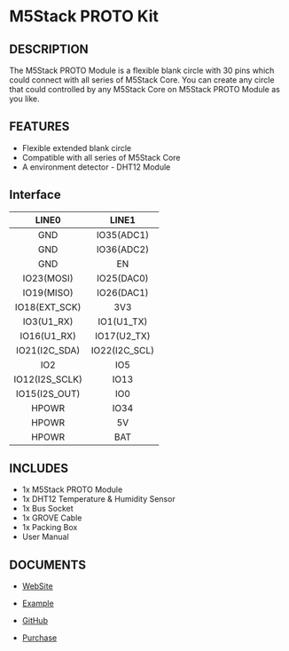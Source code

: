 # M5Stack PROTO Kit

## DESCRIPTION

The M5Stack PROTO Module is a flexible blank circle with 30 pins which
could connect with all series of M5Stack Core. You can create any circle
that could controlled by any M5Stack Core on M5Stack PROTO Module as you
like.

## FEATURES

-  Flexible extended blank circle
-  Compatible with all series of M5Stack Core
-  A environment detector - DHT12 Module

## Interface

| LINE0             | LINE1            |
|:---:|:---:|
| GND               | IO35(ADC1)       |
| GND               | IO36(ADC2)       |
| GND               | EN               |
| IO23(MOSI)        | IO25(DAC0)       |
| IO19(MISO)        | IO26(DAC1)       |
| IO18(EXT\_SCK)    | 3V3              |
| IO3(U1\_RX)       | IO1(U1\_TX)      |
| IO16(U1\_RX)      | IO17(U2\_TX)     |
| IO21(I2C\_SDA)    | IO22(I2C\_SCL)   |
| IO2               | IO5              |
| IO12(I2S\_SCLK)   | IO13             |
| IO15(I2S\_OUT)    | IO0              |
| HPOWR             | IO34             |
| HPOWR             | 5V               |
| HPOWR             | BAT              |

## INCLUDES

-  1x M5Stack PROTO Module
-  1x DHT12 Temperature & Humidity Sensor
-  1x Bus Socket
-  1x GROVE Cable
-  1x Packing Box
-  User Manual

## DOCUMENTS

-  [WebSite](https://m5stack.com)

-  [Example](https://github.com/m5stack/M5Stack/tree/master/examples/Advanced/Blynk/Post-DHT12)

-  [GitHub](https://github.com/m5stack/M5Stack)

- [Purchase](https://www.aliexpress.com/store/product/M5Stack-Official-Stock-Offer-Proto-Module-Proto-Board-with-Extension-Bus-Socket-for-Arduino-ESP32-Development/3226069_32843231933.html?spm=2114.12010610.8148356.4.7b26c4a1MZw8Xy.html)

